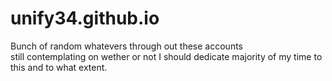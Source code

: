 # unify34.github.io

Bunch of random whatevers through out these accounts<br>still contemplating on wether or not I should dedicate majority of my time to this and to what extent.
